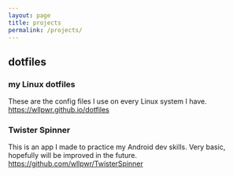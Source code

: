 ```yaml
---
layout: page
title: projects
permalink: /projects/
---
```


## dotfiles

### my Linux dotfiles

These are the config files I use on every Linux system I have.
<https://wllpwr.github.io/dotfiles>


### Twister Spinner

This is an app I made to practice my Android dev skills.
Very basic, hopefully will be improved in the future.
<https://github.com/wllpwr/TwisterSpinner>
